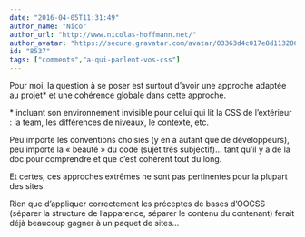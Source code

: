 ```yaml
---
date: "2016-04-05T11:31:49"
author_name: "Nico"
author_url: "http://www.nicolas-hoffmann.net/"
author_avatar: "https://secure.gravatar.com/avatar/03363d4c017e8d11320687f2efa722a0"
id: "8537"
tags: ["comments","a-qui-parlent-vos-css"]
---
```

Pour moi, la question à se poser est surtout d’avoir une approche adaptée au projet\* et une cohérence globale dans cette approche.

\* incluant son environnement invisible pour celui qui lit la CSS de l’extérieur : la team, les différences de niveaux, le contexte, etc.

Peu importe les conventions choisies (y en a autant que de développeurs), peu importe la « beauté » du code (sujet très subjectif)… tant qu’il y a de la doc pour comprendre et que c’est cohérent tout du long.

Et certes, ces approches extrêmes ne sont pas pertinentes pour la plupart des sites.

Rien que d’appliquer correctement les préceptes de bases d’OOCSS (séparer la structure de l’apparence, séparer le contenu du contenant) ferait déjà beaucoup gagner à un paquet de sites…